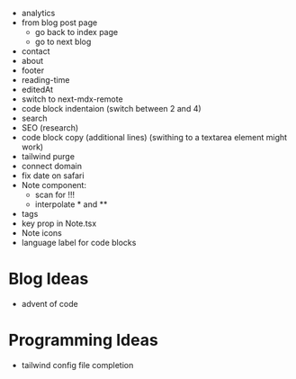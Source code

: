- analytics
- from blog post page
  - go back to index page
  - go to next blog
- contact
- about
- footer
- reading-time
- editedAt
- switch to next-mdx-remote
- code block indentaion (switch between 2 and 4)
- search
- SEO (research)
- code block copy (additional lines) (swithing to a textarea element might work)
- tailwind purge
- connect domain
- fix date on safari
- Note component:
  - scan for !!!
  - interpolate \* and \*\*
- tags
- key prop in Note.tsx
- Note icons
- language label for code blocks

# Blog Ideas

- advent of code

# Programming Ideas

- tailwind config file completion

